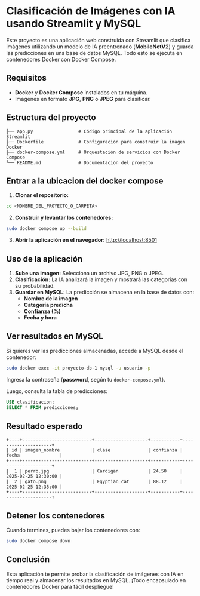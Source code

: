# Clasificación de Imágenes con IA usando Streamlit y MySQL 

Este proyecto es una aplicación web construida con Streamlit que clasifica imágenes utilizando un modelo de IA preentrenado (**MobileNetV2**) y guarda las predicciones en una base de datos MySQL. Todo esto se ejecuta en contenedores Docker con Docker Compose.

## Requisitos
- **Docker** y **Docker Compose** instalados en tu máquina.
- Imagenes en formato **JPG**, **PNG** o **JPEG** para clasificar.

## Estructura del proyecto
```
├── app.py                 # Código principal de la aplicación Streamlit
├── Dockerfile             # Configuración para construir la imagen Docker
├── docker-compose.yml     # Orquestación de servicios con Docker Compose
└── README.md              # Documentación del proyecto
```

## Entrar a la ubicacion del docker compose

1. **Clonar el repositorio:**
```bash
cd <NOMBRE_DEL_PROYECTO_O_CARPETA>
```

2. **Construir y levantar los contenedores:**
```bash
sudo docker compose up --build
```

3. **Abrir la aplicación en el navegador:**
[http://localhost:8501](http://localhost:8501)

## Uso de la aplicación
1. **Sube una imagen:** Selecciona un archivo JPG, PNG o JPEG.
2. **Clasificación:** La IA analizará la imagen y mostrará las categorías con su probabilidad.
3. **Guardar en MySQL:** La predicción se almacena en la base de datos con:
   - **Nombre de la imagen**
   - **Categoría predicha**
   - **Confianza (%)**
   - **Fecha y hora**

## Ver resultados en MySQL

Si quieres ver las predicciones almacenadas, accede a MySQL desde el contenedor:
```bash
sudo docker exec -it proyecto-db-1 mysql -u usuario -p
```
Ingresa la contraseña (**password**, según tu `docker-compose.yml`).

Luego, consulta la tabla de predicciones:
```sql
USE clasificacion;
SELECT * FROM predicciones;
```

## Resultado esperado
```
+----+--------------------------+--------------------+-----------+---------------------+
| id | imagen_nombre            | clase              | confianza | fecha               |
+----+--------------------------+--------------------+-----------+---------------------+
|  1 | perro.jpg                | Cardigan           | 24.50     | 2025-02-25 12:30:00 |
|  2 | gato.png                 | Egyptian_cat       | 88.12     | 2025-02-25 12:35:00 |
+----+--------------------------+--------------------+-----------+---------------------+
```

## Detener los contenedores
Cuando termines, puedes bajar los contenedores con:
```bash
sudo docker compose down
```

## Conclusión
Esta aplicación te permite probar la clasificación de imágenes con IA en tiempo real y almacenar los resultados en MySQL. ¡Todo encapsulado en contenedores Docker para fácil despliegue! 
